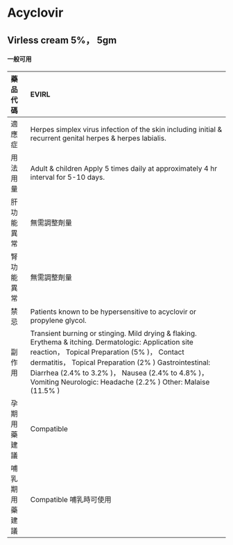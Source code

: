 # Acyclovir

## Virless cream 5%， 5gm

#### 一般可用

| 藥品代碼       | EVIRL                                                                                                                                                                                                                                                                                                                              |
|:---------------|:-----------------------------------------------------------------------------------------------------------------------------------------------------------------------------------------------------------------------------------------------------------------------------------------------------------------------------------|
| 適應症         | Herpes simplex virus infection of the skin including initial & recurrent genital herpes & herpes labialis.                                                                                                                                                                                                                         |
| 用法用量       | Adult & children Apply 5 times daily at approximately 4 hr interval for 5-10 days.                                                                                                                                                                                                                                                 |
| 肝功能異常     | 無需調整劑量                                                                                                                                                                                                                                                                                                                       |
| 腎功能異常     | 無需調整劑量                                                                                                                                                                                                                                                                                                                       |
| 禁忌           | Patients known to be hypersensitive to acyclovir or propylene glycol.                                                                                                                                                                                                                                                              |
| 副作用         | Transient burning or stinging. Mild drying & flaking. Erythema & itching. Dermatologic: Application site reaction， Topical Preparation (5% )， Contact dermatitis， Topical Preparation (2% ) Gastrointestinal: Diarrhea (2.4% to 3.2% )， Nausea (2.4% to 4.8% )， Vomiting Neurologic: Headache (2.2% ) Other: Malaise (11.5% ) |
| 孕期用藥建議   | Compatible                                                                                                                                                                                                                                                                                                                         |
| 哺乳期用藥建議 | Compatible 哺乳時可使用                                                                                                                                                                                                                                                                                                            |


